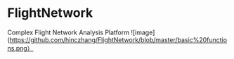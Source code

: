 # FlightNetwork
Complex Flight Network Analysis Platform
![image](https://github.com/hinczhang/FlightNetwork/blob/master/basic%20functions.png）

